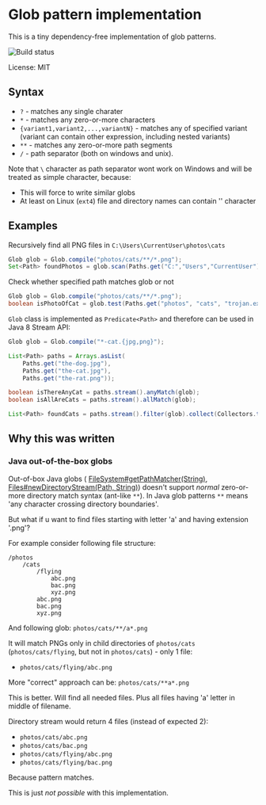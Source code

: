 # Glob pattern implementation

This is a tiny dependency-free implementation of glob patterns.

![Build status](https://travis-ci.org/acc15/glob.svg?branch=master)

License: MIT

## Syntax

* `?` - matches any single charater
* `*` - matches any zero-or-more characters
* `{variant1,variant2,...,variantN}` - matches any of specified variant 
    (variant can contain other expression, including nested variants)
* `**` - matches any zero-or-more path segments
* `/` - path separator (both on windows and unix). 

Note that `\` character as path separator wont work on Windows and will be treated as simple character, because:
  * This will force to write similar globs
  * At least on Linux (`ext4`) file and directory names can contain '\' character

## Examples

Recursively find all PNG files in `C:\Users\CurrentUser\photos\cats`

```Java
Glob glob = Glob.compile("photos/cats/**/*.png");
Set<Path> foundPhotos = glob.scan(Paths.get("C:","Users","CurrentUser"), TargetType.FILE);
```

Check whether specified path matches glob or not

```Java
Glob glob = Glob.compile("photos/cats/**/*.png");
boolean isPhotoOfCat = glob.test(Paths.get("photos", "cats", "trojan.exe"), TargetType.FILE);
```

`Glob` class is implemented as `Predicate<Path>` and therefore can be used in Java 8 Stream API:

```Java
Glob glob = Glob.compile("*-cat.{jpg,png}");

List<Path> paths = Arrays.asList(
    Paths.get("the-dog.jpg"),
    Paths.get("the-cat.jpg"),
    Paths.get("the-rat.png"));

boolean isThereAnyCat = paths.stream().anyMatch(glob);
boolean isAllAreCats = paths.stream().allMatch(glob);

List<Path> foundCats = paths.stream().filter(glob).collect(Collectors.toList());
```

## Why this was written
### Java out-of-the-box globs
    
Out-of-box Java globs (
    [FileSystem#getPathMatcher(String)](https://docs.oracle.com/javase/8/docs/api/java/nio/file/FileSystem.html#getPathMatcher-java.lang.String-), 
    [Files#newDirectoryStream(Path, String)](https://docs.oracle.com/javase/8/docs/api/java/nio/file/Files.html#newDirectoryStream-java.nio.file.Path-java.lang.String-)) 
doesn't support _normal_ zero-or-more directory match syntax (ant-like `**`).
In Java glob patterns `**` means 'any character crossing directory boundaries'.

But what if u want to find files starting with letter 'a' and having extension '.png'?

For example consider following file structure:

    /photos
        /cats
            /flying
                abc.png
                bac.png
                xyz.png
            abc.png
            bac.png
            xyz.png
    
And following glob: `photos/cats/**/a*.png`

It will match PNGs only in child directories of `photos/cats` (`photos/cats/flying`, but not in `photos/cats`) - only 1 file:

* `photos/cats/flying/abc.png`

More "correct" approach can be: `photos/cats/**a*.png`
    
This is better. Will find all needed files. 
Plus all files having 'a' letter in middle of filename.
    
Directory stream would return 4 files (instead of expected 2):

* `photos/cats/abc.png` 
* `photos/cats/bac.png`
* `photos/cats/flying/abc.png`
* `photos/cats/flying/bac.png`

Because pattern matches. 

This is just _not possible_ with this implementation.
    
    